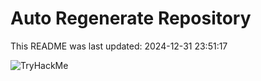 # Auto Regenerate Repository

This README was last updated: 2024-12-31 23:51:17

 ![TryHackMe](https://tryhackme.com/badge/533634)